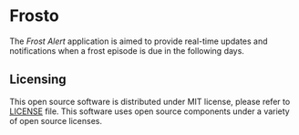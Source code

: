 # Frosto

The *Frost Alert* application is aimed to provide real-time updates and notifications
when a frost episode is due in the following days.

## Licensing

This open source software is distributed under MIT license, please refer to [LICENSE](LICENSE) file.
This software uses open source components under a variety of open source licenses.
